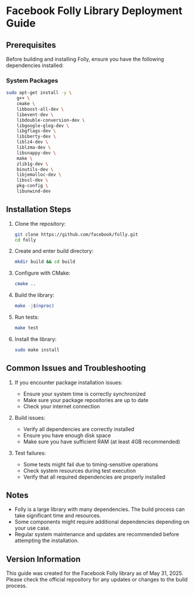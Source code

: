# Facebook Folly Library Deployment Guide

## Prerequisites

Before building and installing Folly, ensure you have the following dependencies installed:

### System Packages
```bash
sudo apt-get install -y \
    g++ \
    cmake \
    libboost-all-dev \
    libevent-dev \
    libdouble-conversion-dev \
    libgoogle-glog-dev \
    libgflags-dev \
    libiberty-dev \
    liblz4-dev \
    liblzma-dev \
    libsnappy-dev \
    make \
    zlib1g-dev \
    binutils-dev \
    libjemalloc-dev \
    libssl-dev \
    pkg-config \
    libunwind-dev
```

## Installation Steps

1. Clone the repository:
   ```bash
   git clone https://github.com/facebook/folly.git
   cd folly
   ```

2. Create and enter build directory:
   ```bash
   mkdir build && cd build
   ```

3. Configure with CMake:
   ```bash
   cmake ..
   ```

4. Build the library:
   ```bash
   make -j$(nproc)
   ```

5. Run tests:
   ```bash
   make test
   ```

6. Install the library:
   ```bash
   sudo make install
   ```

## Common Issues and Troubleshooting

1. If you encounter package installation issues:
   - Ensure your system time is correctly synchronized
   - Make sure your package repositories are up to date
   - Check your internet connection

2. Build issues:
   - Verify all dependencies are correctly installed
   - Ensure you have enough disk space
   - Make sure you have sufficient RAM (at least 4GB recommended)

3. Test failures:
   - Some tests might fail due to timing-sensitive operations
   - Check system resources during test execution
   - Verify that all required dependencies are properly installed

## Notes

- Folly is a large library with many dependencies. The build process can take significant time and resources.
- Some components might require additional dependencies depending on your use case.
- Regular system maintenance and updates are recommended before attempting the installation.

## Version Information

This guide was created for the Facebook Folly library as of May 31, 2025. Please check the official repository for any updates or changes to the build process.